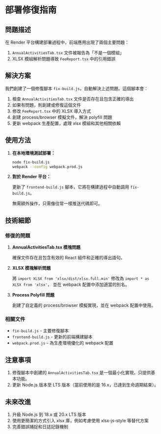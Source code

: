 # 部署修復指南

## 問題描述

在 Render 平台構建部署過程中，前端應用出現了兩個主要問題：

1. `AnnualActivitiesTab.tsx` 文件被報告為「不是一個模組」
2. XLSX 模組解析問題導致 `FeeReport.tsx` 中的引用錯誤

## 解決方案

我們創建了一個修復腳本 `fix-build.js`，自動解決上述問題。這個腳本會：

1. 檢查 `AnnualActivitiesTab.tsx` 文件是否存在且包含正確的導出
2. 如果有問題，則創建或修復這個文件
3. 修改 `FeeReport.tsx` 中的 XLSX 導入方式
4. 創建 process/browser 模擬文件，解決 polyfill 問題
5. 更新 webpack 生產配置，處理 xlsx 模組和其他相關依賴

## 使用方法

1. **在本地環境測試部署：**

   ```bash
   node fix-build.js
   webpack --config webpack.prod.js
   ```

2. **對於 Render 平台：**

   更新了 `frontend-build.js` 腳本，它將在構建過程中自動調用 `fix-build.js`。
   
   無需額外操作，只需像往常一樣推送代碼即可。

## 技術細節

### 修復的問題

1. **AnnualActivitiesTab.tsx 模塊問題**
   
   確保文件存在且包含有效的 React 組件和正確的導出語句。

2. **XLSX 模塊解析問題**
   
   將 `import XLSX from 'xlsx/dist/xlsx.full.min'` 修改為 `import * as XLSX from 'xlsx'`，
   並在 webpack 配置中添加適當的別名。

3. **Process Polyfill 問題**
   
   創建了自定義的 process/browser 模擬實現，並在 webpack 配置中使用。

### 相關文件

- `fix-build.js` - 主要修復腳本
- `frontend-build.js` - 更新的前端構建腳本
- `webpack.prod.js` - 為生產環境優化的 webpack 配置

## 注意事項

1. 修復腳本中創建的 `AnnualActivitiesTab.tsx` 是一個最小化實現，只提供基本功能。
2. 更新 Node.js 版本至 LTS 版本（當前使用的是 16.x，已達到生命週期結束）。

## 未來改進

1. 升級 Node.js 到 18.x 或 20.x LTS 版本
2. 使用更簡潔的方式引入 xlsx 庫，例如考慮使用 xlsx-js-style 等替代方案
3. 完善錯誤捕捉和日誌記錄機制 